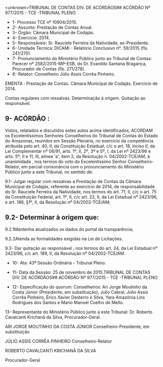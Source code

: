 &lt;unknown&gt;TRIBUNAL DE CONTAS DIV. DE ACÓRDÃOS## ACÓRDÃO Nº 977/2015 - TCE -TRIBUNAL PLENO

- 1- Processo TCE nº 10904/2015.
- 2- Assunto: Prestação de Contas Anual.
- 3- Órgão: Câmara Municipal de Codajás.
- 4- Exercício: 2014.
- 5- Responsáveis: Sr. Rauciele Ferreira da Natividade, ex-Presidente.
- 6- Unidade Técnica: DICAMI - Relatório Conclusivo nº. 59/2015 (fls. 241/270)
- 7-  Pronunciamento  do Ministério Público  junto  ao Tribunal  de Contas: Parecer  nº 2582/2015-MP-ESB,  do  Dr.  Evanildo  Santana  Bragança,  Procurador  de  Contas  (fls. 271/278).
- 8- Relator: Conselheiro Júlio Assis Corrêa Pinheiro.

EMENTA : Prestação de Contas. Câmara Municipal de Codajás. Exercício de 2014.

Contas  regulares  com  ressalvas.  Determinação  à origem. Quitação ao responsável.

## 9- ACÓRDÃO :

Vistos, relatados e discutidos estes autos acima identificados, ACORDAM os Excelentíssimos Senhores Conselheiros do Tribunal de Contas do Estado do Amazonas, reunidos em Sessão Plenária, no exercício da competência atribuída pelo art. 40,  II, da Constituição Estadual, c/c o art. 18, inciso II, da Lei Complementar nº 06/91, arts. 1º, II, 2º, 3º e 5º,  I,  da  Lei  nº  2423/96 e arts. 5º,  II e  11,  III,  alínea  'a',  item  2,  da  Resolução n. 04/2002-TCE/AM, à  unanimidade , nos  termos  do  voto  do  Excelentíssimo  Senhor Conselheiro-Relator, em  parcial  consonância com  o  pronunciamento  do  Ministério Público junto a este Tribunal, no sentido de:

9.1-  Julgar  regular  com  ressalvas a  Prestação  de  Contas  da  Câmara Municipal  de  Codajás,  referente  ao  exercício  de  2014,  de  responsabilidade  do  Sr. Rauciele Ferreira da  Natividade,  nos termos do art. 71, II, c/c o art. 75 da Constituição Federal,  art.  1º,  II,  c/c  art.  22,  II,  da  Lei  Estadual  nº  2423/96,  e  art.  188,  §1º,  II,  da Resolução nº 04/2002-TCE/AM;

## 9.2- Determinar à origem que:

9.2.1Mantenha atualizados os dados do portal da transparência;

9.2.2Atenda as formalidades exigidas na Lei de Licitações.

9.3- Dar quitação ao responsável , nos termos do art. 24, da Lei Estadual nº 2423/96, c/c art. 189, II, da Resolução nº 04/2002-TCE/AM.

- 10- Ata: 43ª Sessão Ordinária - Tribunal Pleno.
- 11- Data da Sessão: 25 de novembro de 2015.TRIBUNAL DE CONTAS DIV. DE ACÓRDÃOS## ACÓRDÃO Nº 977/2015 - TCE -TRIBUNAL PLENO

- 12-  Especificação  do  quorum: Conselheiros:  Ari  Jorge  Moutinho  da  Costa  Júnior (Presidente,  em  substituição),  Julio  Cabral,  Júlio  Assis  Corrêa  Pinheiro,  Érico  Xavier Desterro e Silva, Yara Amazônia Lins Rodrigues dos Santos e Mario Manoel Coelho de Mello.

13- Representante do Ministério Público junto a este Tribunal: Dr. Roberto Cavalcanti Krichanã da Silva, Procurador-Geral.

ARI JORGE MOUTINHO DA COSTA JÚNIOR Conselheiro-Presidente, em substituição

JÚLIO ASSIS CORRÊA PINHEIRO Conselheiro-Relator

ROBERTO CAVALCANTI KRICHANÃ DA SILVA

Procurador-Geral